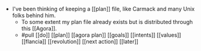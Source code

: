 - I've been thinking of keeping a [[plan]] file, like Carmack and many Unix folks behind him.
  - To some extent my plan file already exists but is distributed through this [[Agora]].
  - #pull [[do]] [[plan]] [[agora plan]] [[goals]] [[intents]] [[values]] [[flancia]] [[revolution]] [[next action]] [[later]]

